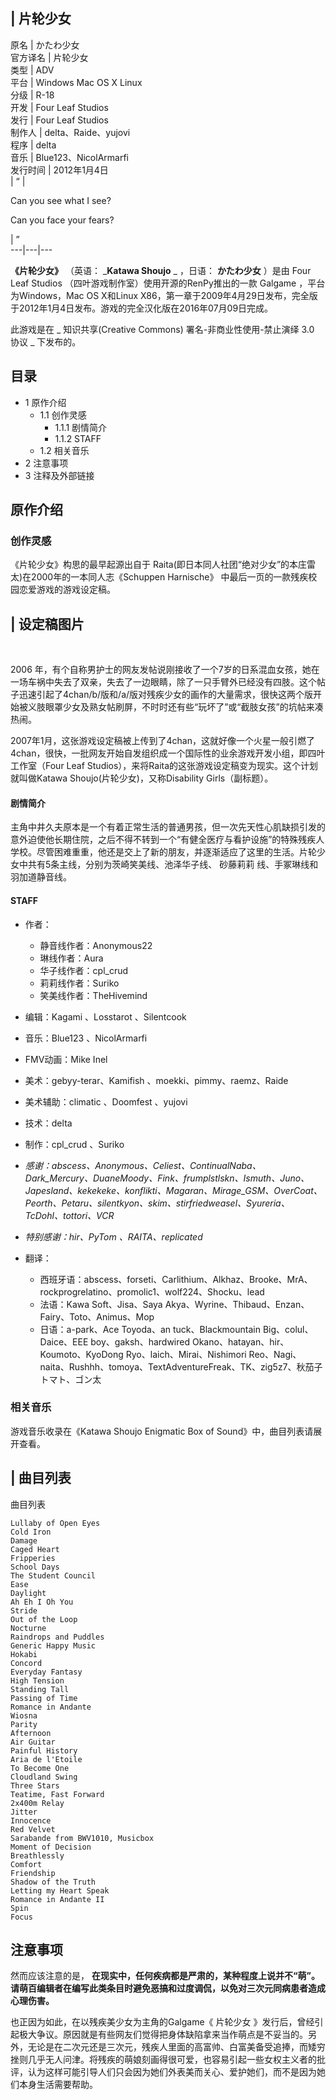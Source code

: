 |  片轮少女  
---  
原名  |  かたわ少女   
官方译名  |  片轮少女   
类型  |  ADV   
平台  |  Windows  Mac OS X  Linux   
分级  |  R-18   
开发  |  Four Leaf Studios   
发行  |  Four Leaf Studios   
制作人  |  delta、Raide、yujovi   
程序  |  delta   
音乐  |  Blue123、NicolArmarfi   
发行时间  |  2012年1月4日   
|  “  | 

Can you see what I see?

Can you face your fears?

|  ”  
---|---|---  
  
**《片轮少女》** （英语： _**Katawa Shoujo** _ ，日语： **かたわ少女** ）是由  Four Leaf Studios
（四叶游戏制作室）使用开源的RenPy推出的一款  Galgame  ，平台为Windows，Mac OS X和Linux
X86，第一章于2009年4月29日发布，完全版于2012年1月4日发布。游戏的完全汉化版在2016年07月09日完成。

此游戏是在 _ 知识共享(Creative Commons) 署名-非商业性使用-禁止演绎 3.0 协议  _ 下发布的。

##  目录

  * 1  原作介绍 
    * 1.1  创作灵感 
      * 1.1.1  剧情简介 
      * 1.1.2  STAFF 
    * 1.2  相关音乐 
  * 2  注意事项 
  * 3  注释及外部链接 

##  原作介绍

###  创作灵感

《片轮少女》构思的最早起源出自于 Raita(即日本同人社团“绝对少女”的本庄雷太)在2000年的一本同人志《Schuppen Harnische》
中最后一页的一款残疾校园恋爱游戏的游戏设定稿。

|  设定稿图片  
---  
</br>  
  
2006
年，有个自称男护士的网友发帖说刚接收了一个7岁的日系混血女孩，她在一场车祸中失去了双亲，失去了一边眼睛，除了一只手臂外已经没有四肢。这个帖子迅速引起了4chan/b/版和/a/版对残疾少女的画作的大量需求，很快这两个版开始被义肢眼罩少女及熟女帖刷屏，不时时还有些“玩坏了”或“截肢女孩”的坑帖来凑热闹。

2007年1月，这张游戏设定稿被上传到了4chan，这就好像一个火星一般引燃了4chan，很快，一批网友开始自发组织成一个国际性的业余游戏开发小组，即四叶工作室（Four
Leaf Studios），来将Raita的这张游戏设定稿变为现实。这个计划就叫做Katawa Shoujo(片轮少女)，又称Disability
Girls（副标题）。

####  剧情简介

主角中井久夫原本是一个有着正常生活的普通男孩，但一次先天性心肌缺损引发的意外迫使他长期住院，之后不得不转到一个“有健全医疗与看护设施”的特殊残疾人学校。尽管困难重重，他还是交上了新的朋友，并逐渐适应了这里的生活。片轮少女中共有5条主线，分别为茨崎笑美线、池泽华子线、
砂藤莉莉  线、手冢琳线和羽加道静音线。

####  STAFF

  * 作者： 
    * 静音线作者：Anonymous22 
    * 琳线作者：Aura 
    * 华子线作者：cpl_crud 
    * 莉莉线作者：Suriko 
    * 笑美线作者：TheHivemind 
  * 编辑：Kagami 、Losstarot 、Silentcook 
  * 音乐：Blue123 、NicolArmarfi 
  * FMV动画：Mike Inel 
  * 美术：gebyy-terar、Kamifish 、moekki、pimmy、raemz、Raide 
  * 美术辅助：climatic 、Doomfest 、yujovi 
  * 技术：delta 
  * 制作：cpl_crud 、Suriko 

  * _感谢：abscess、Anonymous、Celiest、ContinualNaba、Dark_Mercury、DuaneMoody、Fink、frumplstlskn、Ismuth、Juno、Japesland、kekekeke、konflikti、Magaran、Mirage_GSM、OverCoat、Peorth、Petaru、silentkyon、skim、stirfriedweasel、Syureria、TcDohl、tottori、VCR_
  * _特别感谢：hir、PyTom 、RAITA、replicated_

  * 翻译： 
    * 西班牙语：abscess、forseti、Carlithium、Alkhaz、Brooke、MrA、rockprogrelatino、promolic1、wolf224、Shocku、lead 
    * 法语：Kawa Soft、Jisa、Saya Akya、Wyrine、Thibaud、Enzan、Fairy、Toto、Animus、Mop 
    * 日语：a-park、Ace Toyoda、an tuck、Blackmountain Big、colul、Daice、EEE boy、gaksh、hardwired Okano、hatayan、hir、Koumoto、KyoDong Ryo、laich、Mirai、Nishimori Reo、Nagi、naita、Rushhh、tomoya、TextAdventureFreak、TK、zig5z7、秋茄子トマト、ゴン太 

###  相关音乐

游戏音乐收录在《Katawa Shoujo Enigmatic Box of Sound》中，曲目列表请展开查看。

|  曲目列表  
---  
曲目列表 </br>

    
    
    Lullaby of Open Eyes 
    Cold Iron 
    Damage 
    Caged Heart 
    Fripperies 
    School Days 
    The Student Council 
    Ease 
    Daylight 
    Ah Eh I Oh You 
    Stride 
    Out of the Loop 
    Nocturne 
    Raindrops and Puddles 
    Generic Happy Music 
    Hokabi 
    Concord 
    Everyday Fantasy 
    High Tension 
    Standing Tall 
    Passing of Time 
    Romance in Andante 
    Wiosna 
    Parity 
    Afternoon 
    Air Guitar 
    Painful History 
    Aria de l'Etoile 
    To Become One 
    Cloudland Swing 
    Three Stars 
    Teatime, Fast Forward 
    2x400m Relay 
    Jitter 
    Innocence 
    Red Velvet 
    Sarabande from BWV1010, Musicbox 
    Moment of Decision 
    Breathlessly 
    Comfort 
    Friendship 
    Shadow of the Truth 
    Letting my Heart Speak 
    Romance in Andante II 
    Spin 
    Focus
      
  
##  注意事项

然而应该注意的是，
**在现实中，任何疾病都是严肃的，某种程度上说并不“萌”。请萌百编辑者在编写此类条目时避免恶搞和过度调侃，以免对三次元同病患者造成心理伤害。**

也正因为如此，在以残疾美少女为主角的Galgame《  片轮少女
》发行后，曾经引起极大争议。原因就是有些网友们觉得把身体缺陷拿来当作萌点是不妥当的。另外，无论是在二次元还是三次元，残疾人里面的高富帅、白富美备受追捧，而矮穷挫则几乎无人问津。将残疾的萌娘刻画得很可爱，也容易引起一些女权主义者的批评，认为这样可能引导人们只会因为她们外表美而关心、爱护她们，而不是因为她们本身生活需要帮助。